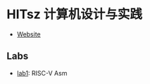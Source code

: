 # HITsz 计算机设计与实践

* [Website](https://hitsz-cslab.gitee.io/cpu/)

## Labs

* [lab1](./lab1): RISC-V Asm

